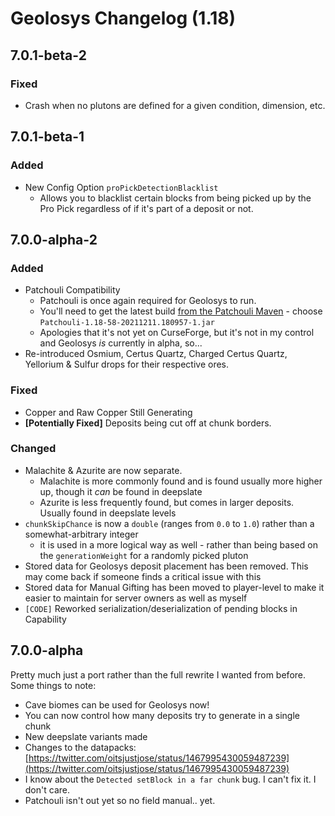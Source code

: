 # Geolosys Changelog (1.18)

## 7.0.1-beta-2

### Fixed

- Crash when no plutons are defined for a given condition, dimension, etc.

## 7.0.1-beta-1

### Added

- New Config Option `proPickDetectionBlacklist`
  - Allows you to blacklist certain blocks from being picked up by the Pro Pick regardless of if it's part of a deposit or not.

## 7.0.0-alpha-2

### Added

- Patchouli Compatibility
  - Patchouli is once again required for Geolosys to run.
  - You'll need to get the latest build [from the Patchouli Maven](https://maven.blamejared.com/vazkii/patchouli/Patchouli/1.18-58-SNAPSHOT/) - choose `Patchouli-1.18-58-20211211.180957-1.jar`
  - Apologies that it's not yet on CurseForge, but it's not in my control and Geolosys _is_ currently in alpha, so...
- Re-introduced Osmium, Certus Quartz, Charged Certus Quartz, Yellorium & Sulfur drops for their respective ores.

### Fixed

- Copper and Raw Copper Still Generating
- **[Potentially Fixed]** Deposits being cut off at chunk borders.

### Changed

- Malachite & Azurite are now separate.
  - Malachite is more commonly found and is found usually more higher up, though it _can_ be found in deepslate
  - Azurite is less frequently found, but comes in larger deposits. Usually found in deepslate levels
- `chunkSkipChance` is now a `double` (ranges from `0.0` to `1.0`) rather than a somewhat-arbitrary integer
  - it is used in a more logical way as well - rather than being based on the `generationWeight` for a randomly picked pluton
- Stored data for Geolosys deposit placement has been removed. This may come back if someone finds a critical issue with this
- Stored data for Manual Gifting has been moved to player-level to make it easier to maintain for server owners as well as myself
- `[CODE]` Reworked serialization/deserialization of pending blocks in Capability

## 7.0.0-alpha

Pretty much just a port rather than the full rewrite I wanted from before. Some things to note:

- Cave biomes can be used for Geolosys now!
- You can now control how many deposits try to generate in a single chunk
- New deepslate variants made
- Changes to the datapacks: [https://twitter.com/oitsjustjose/status/1467995430059487239](https://twitter.com/oitsjustjose/status/1467995430059487239)
- I know about the `Detected setBlock in a far chunk` bug. I can't fix it. I don't care.
- Patchouli isn't out yet so no field manual.. yet.
